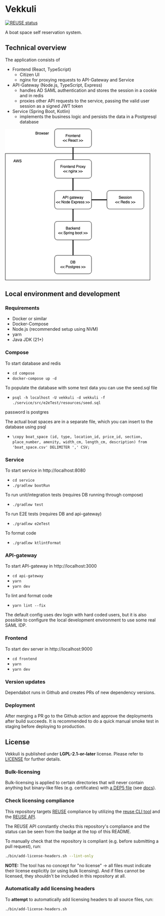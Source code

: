 # Vekkuli

[![REUSE status](https://api.reuse.software/badge/github.com/espoon-voltti/vekkuli)](https://api.reuse.software/info/github.com/espoon-voltti/vekkuli)

A boat space self reservation system.

## Technical overview

The application consists of
- Frontend (React, TypeScript)
  - Citizen UI
  - nginx for proxying requests to API-Gateway and Service
- API-Gateway (Node.js, TypeScript, Express)
  - handles AD SAML authentication and stores the session in a cookie and in redis
  - proxies other API requests to the service, passing the valid user session as a signed JWT token
- Service (Spring Boot, Kotlin)
  - implements the business logic and persists the data in a Postgresql database

![Entiry diagram](./docs/vekkuli_entity.png)


## Local environment and development

### Requirements

- Docker or similar
- Docker-Compose
- Node.js (recommended setup using NVM)
- yarn
- Java JDK (21+)

### Compose

To start database and redis
- `cd compose`
- `docker-compose up -d`

To populate the database with some test data you can use the seed.sql file
- `psql -h localhost -U vekkuli -d vekkuli -f ./service/src/e2eTest/resources/seed.sql`

password is postgres

The actual boat spaces are in a separate file, which you can insert to the database using psql
- `\copy boat_space (id, type, location_id, price_id, section, place_number, amenity, width_cm, length_cm, description) from 'boat_space.csv' DELIMITER ',' CSV;`

### Service

To start service in http://localhost:8080
- `cd service`
- `./gradlew bootRun`

To run unit/integration tests (requires DB running through compose)
- `./gradlew test`

To run E2E tests (requires DB and api-gateway)
- `./gradlew e2eTest`

To format code
- `./gradlew ktlintFormat`

### API-gateway

To start API-gateway in http://localhost:3000
- `cd api-gateway`
- `yarn`
- `yarn dev`

To lint and format code
- `yarn lint --fix`

The default config uses dev login with hard coded users, but it is also possible to configure the local development environment to use some real SAML IDP.

### Frontend

To start dev server in http://localhost:9000
- `cd frontend`
- `yarn`
- `yarn dev`

### Version updates

Dependabot runs in Github and creates PRs of new dependency versions.

### Deployment

After merging a PR go to the Github action and approve the deployments after build succeeds. It is recommended to do a quick manual smoke test in staging before deploying to production.

## License

Vekkuli is published under **LGPL-2.1-or-later** license. Please refer to
[LICENSE](LICENSE) for further details.

### Bulk-licensing

Bulk-licensing is applied to certain directories that will never contain
anything but binary-like files (e.g. certificates) with
[a DEP5 file](./.reuse/dep5) (see
[docs](https://reuse.software/faq/#bulk-license)).

### Check licensing compliance

This repository targets [REUSE](https://reuse.software/) compliance by utilizing
the [reuse CLI tool](https://git.fsfe.org/reuse/tool) and the
[REUSE API](https://api.reuse.software/).

The REUSE API constantly checks this repository's compliance and the status
can be seen from the badge at the top of this README.

To manually check that the repository is compliant (e.g. before submitting a pull
request), run:

```sh
./bin/add-license-headers.sh --lint-only
```

**NOTE:** The tool has no concept for "no license" -> all files must indicate
their license explicitly (or using bulk licensing). And if files cannot be
licensed, they shouldn't be included in this repository at all.

### Automatically add licensing headers

To **attempt** to automatically add licensing headers to all source files, run:

```sh
./bin/add-license-headers.sh
```
